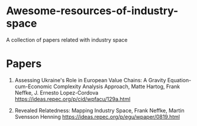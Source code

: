 # Awesome-resources-of-industry-space
A collection of papers related with industry space

# Papers
1. Assessing Ukraine's Role in European Value Chains: A Gravity Equation-cum-Economic Complexity Analysis Approach, Matte Hartog, Frank Neffke, J. Ernesto Lopez-Cordova
https://ideas.repec.org/p/cid/wpfacu/129a.html

2. Revealed Relatedness: Mapping Industry Space, Frank Neffke, Martin Svensson Henning 
https://ideas.repec.org/p/egu/wpaper/0819.html


